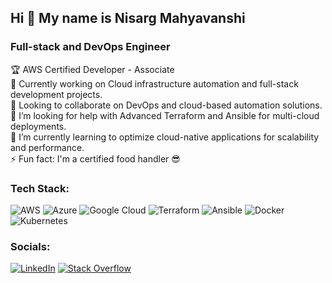 ## Hi 👋 My name is Nisarg Mahyavanshi
### Full-stack and DevOps Engineer
🏆 AWS Certified Developer - Associate <br>
🔭 Currently working on Cloud infrastructure automation and full-stack development projects.<br>
👯 Looking to collaborate on DevOps and cloud-based automation solutions.<br>
🤝 I’m looking for help with Advanced Terraform and Ansible for multi-cloud deployments.<br>
🌱 I’m currently learning to optimize cloud-native applications for scalability and performance. <br> 
⚡ Fun fact: I'm a certified food handler 😎

### Tech Stack:
![AWS](https://img.shields.io/badge/AWS-%23FF9900.svg?style=for-the-badge&logo=amazon-aws&logoColor=white) ![Azure](https://img.shields.io/badge/azure-%230072C6.svg?style=for-the-badge&logo=microsoftazure&logoColor=white) ![Google Cloud](https://img.shields.io/badge/GoogleCloud-%234285F4.svg?style=for-the-badge&logo=google-cloud&logoColor=white) ![Terraform](https://img.shields.io/badge/terraform-%235835CC.svg?style=for-the-badge&logo=terraform&logoColor=white) ![Ansible](https://img.shields.io/badge/ansible-%231A1918.svg?style=for-the-badge&logo=ansible&logoColor=white) ![Docker](https://img.shields.io/badge/docker-%230db7ed.svg?style=for-the-badge&logo=docker&logoColor=white) ![Kubernetes](https://img.shields.io/badge/kubernetes-%23326ce5.svg?style=for-the-badge&logo=kubernetes&logoColor=white)

### Socials:
[![LinkedIn](https://img.shields.io/badge/LinkedIn-%230077B5.svg?logo=linkedin&logoColor=white)](https://linkedin.com/in/https://www.linkedin.com/in/nisargmahyavanshi/) [![Stack Overflow](https://img.shields.io/badge/-Stackoverflow-FE7A16?logo=stack-overflow&logoColor=white)](https://stackoverflow.com/users/nisarg851) 
